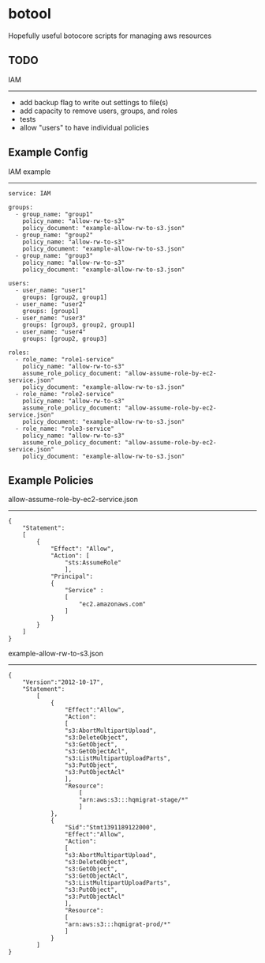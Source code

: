 botool
======

Hopefully useful botocore scripts for managing aws resources

TODO
----

IAM
___

 - add backup flag to write out settings to file(s)
 - add capacity to remove users, groups, and roles
 - tests
 - allow "users" to have individual policies


Example Config
--------------

IAM example
___________

    service: IAM

    groups:
      - group_name: "group1"
        policy_name: "allow-rw-to-s3"
        policy_document: "example-allow-rw-to-s3.json"
      - group_name: "group2"
        policy_name: "allow-rw-to-s3"
        policy_document: "example-allow-rw-to-s3.json"
      - group_name: "group3"
        policy_name: "allow-rw-to-s3"
        policy_document: "example-allow-rw-to-s3.json"

    users:
      - user_name: "user1"
        groups: [group2, group1]
      - user_name: "user2"
        groups: [group1]
      - user_name: "user3"
        groups: [group3, group2, group1]
      - user_name: "user4"
        groups: [group2, group3]

    roles:
      - role_name: "role1-service"
        policy_name: "allow-rw-to-s3"
        assume_role_policy_document: "allow-assume-role-by-ec2-service.json"
        policy_document: "example-allow-rw-to-s3.json"
      - role_name: "role2-service"
        policy_name: "allow-rw-to-s3"
        assume_role_policy_document: "allow-assume-role-by-ec2-service.json"
        policy_document: "example-allow-rw-to-s3.json"
      - role_name: "role3-service"
        policy_name: "allow-rw-to-s3"
        assume_role_policy_document: "allow-assume-role-by-ec2-service.json"
        policy_document: "example-allow-rw-to-s3.json"


Example Policies
----------------

allow-assume-role-by-ec2-service.json
_____________________________________

    {
        "Statement":
        [
            {
                "Effect": "Allow",
                "Action": [
                    "sts:AssumeRole"
                    ],
                "Principal":
                {
                    "Service" :
                    [
                        "ec2.amazonaws.com"
                    ]
                }
            }
        ]
    }

example-allow-rw-to-s3.json
___________________________

    {
        "Version":"2012-10-17",
        "Statement":
            [
                {
                    "Effect":"Allow",
                    "Action":
                    [
                    "s3:AbortMultipartUpload",
                    "s3:DeleteObject",
                    "s3:GetObject",
                    "s3:GetObjectAcl",
                    "s3:ListMultipartUploadParts",
                    "s3:PutObject",
                    "s3:PutObjectAcl"
                    ],
                    "Resource":
                        [
                        "arn:aws:s3:::hqmigrat-stage/*"
                        ]
                },
                {
                    "Sid":"Stmt1391189122000",
                    "Effect":"Allow",
                    "Action":
                    [
                    "s3:AbortMultipartUpload",
                    "s3:DeleteObject",
                    "s3:GetObject",
                    "s3:GetObjectAcl",
                    "s3:ListMultipartUploadParts",
                    "s3:PutObject",
                    "s3:PutObjectAcl"
                    ],
                    "Resource":
                    [
                    "arn:aws:s3:::hqmigrat-prod/*"
                    ]
                }
            ]
    }
